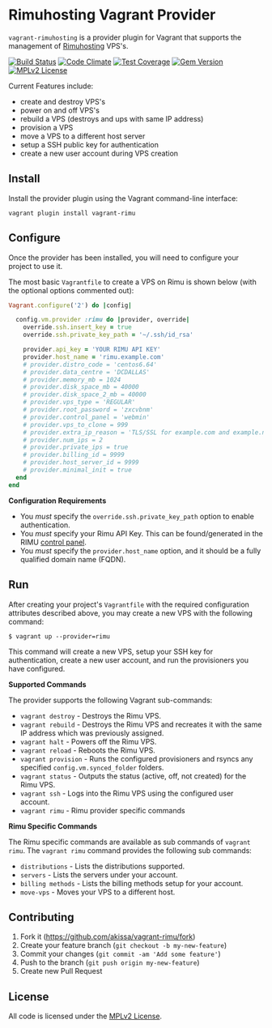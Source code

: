 # Rimuhosting Vagrant Provider

`vagrant-rimuhosting` is a provider plugin for Vagrant that supports the
management of [Rimuhosting](https://www.rimuhosting.com/) VPS's.

[![Build Status](https://travis-ci.org/akissa/vagrant-rimu.svg?branch=master)](https://travis-ci.org/akissa/vagrant-rimu)
[![Code Climate](https://codeclimate.com/github/akissa/vagrant-rimu/badges/gpa.svg)](https://codeclimate.com/github/akissa/vagrant-rimu)
[![Test Coverage](https://codeclimate.com/github/akissa/vagrant-rimu/badges/coverage.svg)](https://codeclimate.com/github/akissa/vagrant-rimu/coverage)
[![Gem Version](https://badge.fury.io/rb/vagrant-rimu.svg)](https://badge.fury.io/rb/vagrant-rimu)
[![MPLv2 License](https://img.shields.io/badge/license-MPLv2-blue.svg?style=flat-square)](https://www.mozilla.org/MPL/2.0/)

Current Features include:
- create and destroy VPS's
- power on and off VPS's
- rebuild a VPS (destroys and ups with same IP address)
- provision a VPS
- move a VPS to a different host server
- setup a SSH public key for authentication
- create a new user account during VPS creation

## Install

Install the provider plugin using the Vagrant command-line interface:

    vagrant plugin install vagrant-rimu

## Configure

Once the provider has been installed, you will need to configure your
project to use it.

The most basic `Vagrantfile` to create a VPS on Rimu is shown below
(with the optional options commented out):

```ruby
Vagrant.configure('2') do |config|

  config.vm.provider :rimu do |provider, override|
    override.ssh.insert_key = true
    override.ssh.private_key_path = '~/.ssh/id_rsa'

    provider.api_key = 'YOUR RIMU API KEY'
    provider.host_name = 'rimu.example.com'
    # provider.distro_code = 'centos6.64'
    # provider.data_centre = 'DCDALLAS'
    # provider.memory_mb = 1024
    # provider.disk_space_mb = 40000
    # provider.disk_space_2_mb = 40000
    # provider.vps_type = 'REGULAR'
    # provider.root_password = 'zxcvbnm'
    # provider.control_panel = 'webmin'
    # provider.vps_to_clone = 999
    # provider.extra_ip_reason = 'TLS/SSL for example.com and example.net'
    # provider.num_ips = 2
    # provider.private_ips = true
    # provider.billing_id = 9999
    # provider.host_server_id = 9999
    # provider.minimal_init = true
  end
end
```

**Configuration Requirements**
- You *must* specify the `override.ssh.private_key_path` option to enable
  authentication.
- You *must* specify your Rimu API Key. This can be found/generated in the RIMU
  [control panel](https://rimuhosting.com/cp/apikeys.jsp).
- You *must* specify the `provider.host_name` option, and it should be a
  fully qualified domain name (FQDN).

## Run

After creating your project's `Vagrantfile` with the required configuration
attributes described above, you may create a new VPS with the following
command:

    $ vagrant up --provider=rimu

This command will create a new VPS, setup your SSH key for authentication,
create a new user account, and run the provisioners you have configured.

**Supported Commands**

The provider supports the following Vagrant sub-commands:
- `vagrant destroy` - Destroys the Rimu VPS.
- `vagrant rebuild` - Destroys the Rimu VPS and recreates it with the
  same IP address which was previously assigned.
- `vagrant halt` - Powers off the Rimu VPS.
- `vagrant reload` - Reboots the Rimu VPS.
- `vagrant provision` - Runs the configured provisioners and rsyncs any
  specified `config.vm.synced_folder` folders.
- `vagrant status` - Outputs the status (active, off, not created) for the
  Rimu VPS.
- `vagrant ssh` - Logs into the Rimu VPS using the configured user account.
- `vagrant rimu` - Rimu provider specific commands

**Rimu Specific Commands**

The Rimu specific commands are available as sub commands of `vagrant rimu`.
The `vagrant rimu` command provides the following sub commands:
- `distributions` - Lists the distributions supported.
- `servers` - Lists the servers under your account.
- `billing methods` - Lists the billing methods setup for your account.
- `move-vps` - Moves your VPS to a different host.

## Contributing

1. Fork it (https://github.com/akissa/vagrant-rimu/fork)
2. Create your feature branch (`git checkout -b my-new-feature`)
3. Commit your changes (`git commit -am 'Add some feature'`)
4. Push to the branch (`git push origin my-new-feature`)
5. Create new Pull Request


## License

All code is licensed under the
[MPLv2 License](https://github.com/akissa/vagrant-rimu/blob/master/LICENSE).
